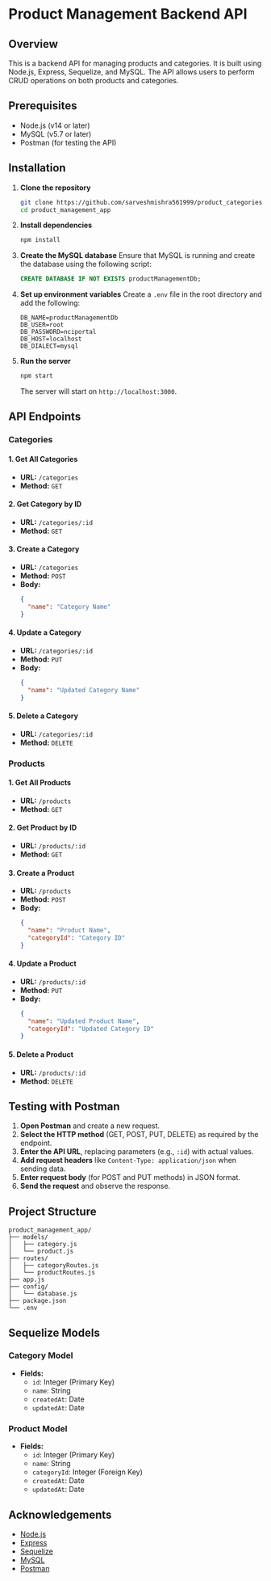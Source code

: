 # Product Management Backend API

## Overview
This is a backend API for managing products and categories. It is built using Node.js, Express, Sequelize, and MySQL. The API allows users to perform CRUD operations on both products and categories.

## Prerequisites
- Node.js (v14 or later)
- MySQL (v5.7 or later)
- Postman (for testing the API)

## Installation

1. **Clone the repository**
   ```bash
   git clone https://github.com/sarveshmishra561999/product_categories_management.git
   cd product_management_app
   ```

2. **Install dependencies**
   ```bash
   npm install
   ```

3. **Create the MySQL database**
   Ensure that MySQL is running and create the database using the following script:
   ```sql
   CREATE DATABASE IF NOT EXISTS productManagementDb;
   ```

4. **Set up environment variables**
   Create a `.env` file in the root directory and add the following:
   ```env
   DB_NAME=productManagementDb
   DB_USER=root
   DB_PASSWORD=nciportal
   DB_HOST=localhost
   DB_DIALECT=mysql
   ```

5. **Run the server**
   ```bash
   npm start
   ```
   The server will start on `http://localhost:3000`.

## API Endpoints

### Categories

#### 1. Get All Categories
- **URL:** `/categories`
- **Method:** `GET`

#### 2. Get Category by ID
- **URL:** `/categories/:id`
- **Method:** `GET`

#### 3. Create a Category
- **URL:** `/categories`
- **Method:** `POST`
- **Body:**
  ```json
  {
    "name": "Category Name"
  }
  ```

#### 4. Update a Category
- **URL:** `/categories/:id`
- **Method:** `PUT`
- **Body:**
  ```json
  {
    "name": "Updated Category Name"
  }
  ```

#### 5. Delete a Category
- **URL:** `/categories/:id`
- **Method:** `DELETE`

### Products

#### 1. Get All Products
- **URL:** `/products`
- **Method:** `GET`

#### 2. Get Product by ID
- **URL:** `/products/:id`
- **Method:** `GET`

#### 3. Create a Product
- **URL:** `/products`
- **Method:** `POST`
- **Body:**
  ```json
  {
    "name": "Product Name",
    "categoryId": "Category ID"
  }
  ```

#### 4. Update a Product
- **URL:** `/products/:id`
- **Method:** `PUT`
- **Body:**
  ```json
  {
    "name": "Updated Product Name",
    "categoryId": "Updated Category ID"
  }
  ```

#### 5. Delete a Product
- **URL:** `/products/:id`
- **Method:** `DELETE`

## Testing with Postman

1. **Open Postman** and create a new request.
2. **Select the HTTP method** (GET, POST, PUT, DELETE) as required by the endpoint.
3. **Enter the API URL**, replacing parameters (e.g., `:id`) with actual values.
4. **Add request headers** like `Content-Type: application/json` when sending data.
5. **Enter request body** (for POST and PUT methods) in JSON format.
6. **Send the request** and observe the response.

## Project Structure

```
product_management_app/
├── models/
│   ├── category.js
│   └── product.js
├── routes/
│   ├── categoryRoutes.js
│   └── productRoutes.js
├── app.js
├── config/
│   └── database.js
├── package.json
└── .env
```

## Sequelize Models

### Category Model
- **Fields:**
  - `id`: Integer (Primary Key)
  - `name`: String
  - `createdAt`: Date
  - `updatedAt`: Date

### Product Model
- **Fields:**
  - `id`: Integer (Primary Key)
  - `name`: String
  - `categoryId`: Integer (Foreign Key)
  - `createdAt`: Date
  - `updatedAt`: Date

## Acknowledgements
- [Node.js](https://nodejs.org/)
- [Express](https://expressjs.com/)
- [Sequelize](https://sequelize.org/)
- [MySQL](https://www.mysql.com/)
- [Postman](https://www.postman.com/)


